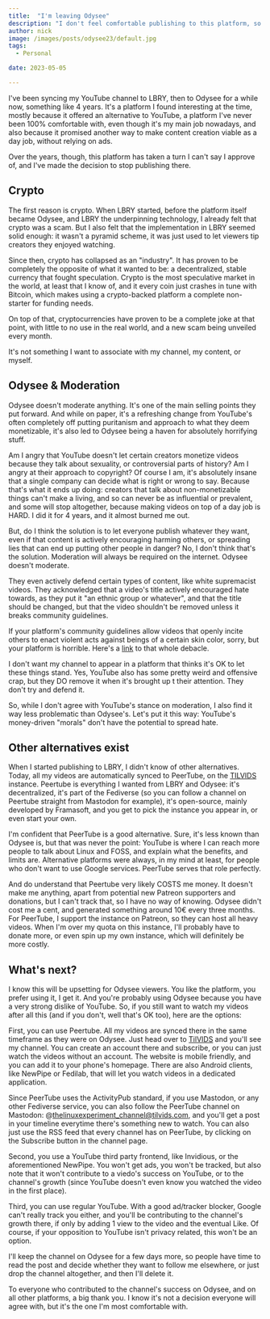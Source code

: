 ```yaml
---
title:  "I'm leaving Odysee"
description: "I don't feel comfortable publishing to this platform, so here's why, and where you can still follow me."
author: nick
image: /images/posts/odysee23/default.jpg
tags:
  - Personal

date: 2023-05-05

---
```


I've been syncing my YouTube channel to LBRY, then to Odysee for a while now, something like 4 years. It's a platform I found interesting at the time, mostly because it offered an alternative to YouTube, a platform I've never been 100% comfortable with, even though it's my main job nowadays, and also because it promised another way to make content creation viable as a day job, without relying on ads.

Over the years, though, this platform has taken a turn I can't say I approve of, and I've made the decision to stop publishing there.

## Crypto

The first reason is crypto. When LBRY started, before the platform itself became Odysee, and LBRY the underpinning technology, I already felt that crypto was a scam. But I also felt that the implementation in LBRY seemed solid enough: it wasn't a pyramid scheme, it was just used to let viewers tip creators they enjoyed watching.

Since then, crypto has collapsed as an "industry". It has proven to be completely the opposite of what it wanted to be: a decentralized, stable currency that fought speculation. Crypto is the most speculative market in the world, at least that I know of, and it every coin just crashes in tune with Bitcoin, which makes using a crypto-backed platform a complete non-starter for funding needs.

On top of that, cryptocurrencies have proven to be a complete joke at that point, with little to no use in the real world, and a new scam being unveiled every month.

It's not something I want to associate with my channel, my content, or myself.

## Odysee & Moderation

Odysee doesn't moderate anything. It's one of the main selling points they put forward. And while on paper, it's a refreshing change from YouTube's often completely off putting puritanism and approach to what they deem monetizable, it's also led to Odysee being a haven for absolutely horrifying stuff.

Am I angry that YouTube doesn't let certain creators monetize videos because they talk about sexuality, or controversial parts of history? Am I angry at their approach to copyright? Of course I am, it's absolutely insane that a single company can decide what is right or wrong to say. Because that's what it ends up doing: creators that talk about non-monetizable things can't make a living, and so can never be as influential or prevalent, and some will stop altogether, because making videos on top of a day job is HARD. I did it for 4 years, and it almost burned me out.

But, do I think the solution is to let everyone publish whatever they want, even if that content is actively encouraging harming others, or spreading lies that can end up putting other people in danger? No, I don't think that's the solution. Moderation will always be required on the internet. Odysee doesn't moderate.

They even actively defend certain types of content, like white supremacist videos. They acknowledged that a video's title actively encouraged hate towards, as they put it "an ethnic group or whatever", and that the title should be changed, but that the video shouldn't be removed unless it breaks community guidelines.

If your platform's community guidelines allow videos that openly incite others to enact violent acts against beings of a certain skin color, sorry, but your platform is horrible. Here's a [link](https://www.theguardian.com/world/2021/may/14/odysee-video-platform-nazi-content-not-grounds-for-removal) to that whole debacle.

I don't want my channel to appear in a platform that thinks it's OK to let these things stand. Yes, YouTube also has some pretty weird and offensive crap, but they DO remove it when it's brought up t their attention. They don't try and defend it.

So, while I don't agree with YouTube's stance on moderation, I also find it way less problematic than Odysee's. Let's put it this way: YouTube's money-driven "morals" don't have the potential to spread hate.

## Other alternatives exist

When I started publishing to LBRY, I didn't know of other alternatives. Today, all my videos are automatically synced to PeerTube, on the [TILVIDS](https://tilvids.com/home) instance. Peertube is everything I wanted from LBRY and Odysee: it's decentralized, it's part of the Fediverse (so you can follow a channel on Peertube straight from Mastodon for example), it's open-source, mainly developed by Framasoft, and you get to pick the instance you appear in, or even start your own.

I'm confident that PeerTube is a good alternative. Sure, it's less known than Odysee is, but that was never the point: YouTube is where I can reach more people to talk about Linux and FOSS, and explain what the benefits, and limits are. Alternative platforms were always, in my mind at least, for people who don't want to use Google services. PeerTube serves that role perfectly.

And do understand that Peertube very likely COSTS me money. It doesn't make me anything, apart from potential new Patreon supporters and donations, but I can't track that, so I have no way of knowing. Odysee didn't cost me a cent, and generated something around 10€ every three months. For PeerTube, I support the instance on Patreon, so they can host all heavy videos. When I'm over my quota on this instance, I'll probably have to donate more, or even spin up my own instance, which will definitely be more costly.

## What's next?

I know this will be upsetting for Odysee viewers. You like the platform, you prefer using it, I get it. And you're probably using Odysee because you have a very strong dislike of YouTube. So, if you still want to watch my videos after all this (and if you don't, well that's OK too), here are the options:

First, you can use Peertube. All my videos are synced there in the same timeframe as they were on Odysee. Just head over to [TilVIDS](https://tilvids.com/c/thelinuxexperiment_channel/videos) and you'll see my channel. You can create an account there and subscribe, or you can just watch the videos without an account. The website is mobile friendly, and you can add it to your phone's homepage. There are also Android clients, like NewPipe or Fedilab, that will let you watch videos in a dedicated application.

Since PeerTube uses the ActivityPub standard, if you use Mastodon, or any other Fediverse service, you can also follow the PeerTube channel on Mastodon: @thelinuxexperiment_channel@tilvids.com, and you'll get a post in your timeline everytime there's something new to watch. You can also just use the RSS feed that every channel has on PeerTube, by clicking on the Subscribe button in the channel page.

Second, you use a YouTube third party frontend, like Invidious, or the aforementioned NewPipe. You won't get ads, you won't be tracked, but also note that it won't contribute to a viedo's success on YouTube, or to the channel's growth (since YouTube doesn't even know you watched the video in the first place).

Third, you can use regular YouTube. With a good ad/tracker blocker, Google can't really track you either, and you'll be contributing to the channel's growth there, if only by adding 1 view to the video and the eventual Like. Of course, if your opposition to YouTube isn't privacy related, this won't be an option.

I'll keep the channel on Odysee for a few days more, so people have time to read the post and decide whether they want to follow me elsewhere, or just drop the channel altogether, and then I'll delete it.

To everyone who contributed to the channel's success on Odysee, and on all other platforms, a big thank you. I know it's not a decision everyone will agree with, but it's the one I'm most comfortable with.
